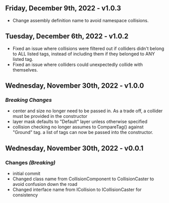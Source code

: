 ## **Friday, December 9th, 2022 - v1.0.3**
+ Change assembly definition name to avoid namespace collisions.
## **Tuesday, December 6th, 2022 - v1.0.2**
+ Fixed an issue where collisions were filtered out if colliders didn't belong
  to ALL listed tags, instead of including them if they belonged to ANY listed
  tag.
+ Fixed an issue where colliders could unexpectedly collide with themselves.

## **Wednesday, November 30th, 2022 - v1.0.0**
### *Breaking Changes*
+ center and size no longer need to be passed in. As a trade off, a collider
  must be provided in the constructor
+ layer mask defaults to "Default" layer unless otherwise specified
+ collision checking no longer assumes to CompareTag() against "Ground" tag. a
  list of tags can now be passed into the constructor.

## **Wednesday, November 30th, 2022 - v0.0.1**

### Changes *(Breaking)*
+ initial commit
+ Changed class name from CollisionComponent to CollisionCaster to avoid
  confusion down the road
+ Changed interface name from ICollision to ICollisionCaster for consistency
